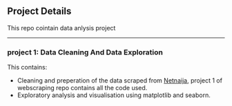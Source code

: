 ## Project Details

This repo cointain data anlysis project

---
### project 1: Data Cleaning And Data Exploration
This contains:
- Cleaning and preperation of the data scraped from <a href="https://www.thenetnaija.com/videos/movies"> Netnaija</a>, project 1 of webscraping repo contains all the code used.</br>
- Exploratory analysis and visualisation using matplotlib and seaborn.